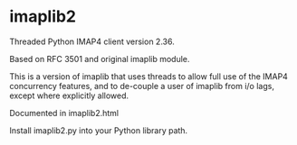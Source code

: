 imaplib2
========

Threaded Python IMAP4 client version 2.36.

Based on RFC 3501 and original imaplib module.

This is a version of imaplib that uses threads to allow full use of the
IMAP4 concurrency features, and to de-couple a user of imaplib from i/o
lags, except where explicitly allowed.

Documented in imaplib2.html

Install imaplib2.py into your Python library path.
